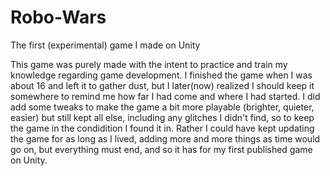 # Robo-Wars
The first (experimental) game I made on Unity

This game was purely made with the intent to practice and train my knowledge regarding game development.
I finished the game when I was about 16 and left it to gather dust, but I later(now) realized I should keep it somewhere to remind me how far I had come and where I had started. 
I did add some tweaks to make the game a bit more playable (brighter, quieter, easier) but still kept all else, including any glitches I didn't find, so to keep the game in the condidition I found it in. Rather I could have kept updating the game for as long as I lived, adding more and more things as time would go on, but everything must end, and so it has for my first published game on Unity.
